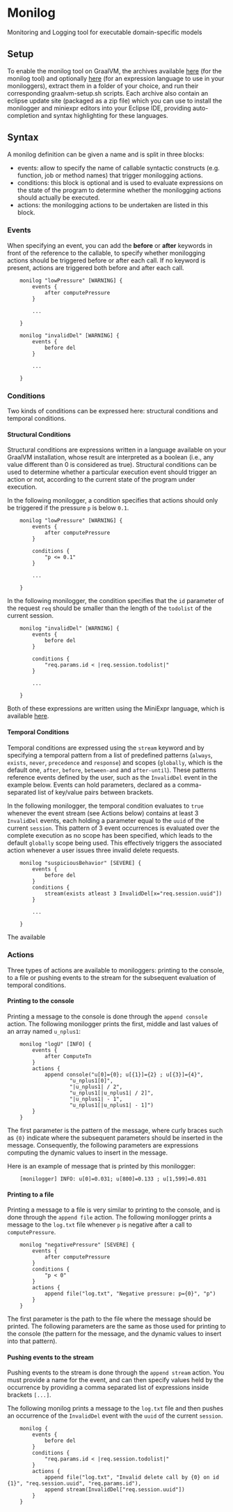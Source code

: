 # Monilog
Monitoring and Logging tool for executable domain-specific models

## Setup

To enable the monilog tool on GraalVM, the archives available [here](https://github.com/gemoc/monilog/releases/tag/v1.0.0) (for the monilog tool) and optionally [here](https://github.com/gemoc/miniexpr/releases/tag/v1.0.0) (for an expression language to use in your moniloggers), extract them in a folder of your choice, and run their corresponding graalvm-setup.sh scripts. Each archive also contain an eclipse update site (packaged as a zip file) which you can use to install the monilogger and miniexpr editors into your Eclipse IDE, providing auto-completion and syntax highlighting for these languages.

## Syntax

A monilog definition can be given a name and is split in three blocks:

 - events: allow to specify the name of callable syntactic constructs (e.g. function, job or method names) that trigger monilogging actions.
 - conditions: this block is optional and is used to evaluate expressions on the state of the program to determine whether the monilogging actions should actually be executed.
 - actions: the monilogging actions to be undertaken are listed in this block.

### Events

When specifying an event, you can add the **before** or **after** keywords in front of the reference to the callable, to specify whether monilogging actions should be triggered before or after each call. If no keyword is present, actions are triggered both before and after each call.

```
	monilog "lowPressure" [WARNING] {
		events {
			after computePressure
		}
		
		...
		
	}
```
```
	monilog "invalidDel" [WARNING] {
		events {
			before del
		}
		
		...
		
	}
```

### Conditions

Two kinds of conditions can be expressed here: structural conditions and temporal conditions. 

#### Structural Conditions 

Structural conditions are expressions written in a language available on your GraalVM installation, whose result are interpreted as a boolean (i.e., any value different than 0 is considered as true).
Structural conditions can be used to determine whether a particular execution event should trigger an action or not, according to the current state of the program under execution.

In the following monilogger, a condition specifies that actions should only be triggered if the pressure `p` is below `0.1`.

```
	monilog "lowPressure" [WARNING] {
		events {
			after computePressure
		}
		
		conditions {
			"p <= 0.1"
		}
		
		...
		
	}
```

In the following monilogger, the condition specifies that the `id` parameter of the request `req` should be smaller than the length of the `todolist` of the current session.

```
	monilog "invalidDel" [WARNING] {
		events {
			before del
		}
		
		conditions {
			"req.params.id < |req.session.todolist|"
		}
		
		...
		
	}
```

Both of these expressions are written using the MiniExpr language, which is available [here](https://github.com/gemoc/miniexpr/).

#### Temporal Conditions

Temporal conditions are expressed using the `stream` keyword and by specifying a temporal pattern from a list of predefined patterns (`always`, `exists`, `never`, `precedence` and `response`) and scopes (`globally`, which is the default one, `after`, `before`, `between-and` and `after-until`).
These patterns reference events defined by the user, such as the `InvalidDel` event in the example below.
Events can hold parameters, declared as a comma-separated list of key/value pairs between brackets.

In the following monilogger, the temporal condition evaluates to `true` whenever the event stream (see Actions below) contains at least 3 `InvalidDel` events, each holding a parameter equal to the `uuid` of the current `session`.
This pattern of 3 event occurrences is evaluated over the complete execution as no scope has been specified, which leads to the default `globally` scope being used.
This effectively triggers the associated action whenever a user issues three invalid delete requests.

```
	monilog "suspiciousBehavior" [SEVERE] {
		events {
			before del
		}
		conditions {
			stream(exists atleast 3 InvalidDel[x="req.session.uuid"])
		}
		
		...
		
	}
```

The available 

### Actions

Three types of actions are available to moniloggers: printing to the console, to a file or pushing events to the stream for the subsequent evaluation of temporal conditions.

#### Printing to the console

Printing a message to the console is done through the `append console` action.
The following monilogger prints the first, middle and last values of an array named `u_nplus1`:

```
	monilog "logU" [INFO] {
		events {
			after ComputeTn
		}
		actions {
			append console("u[0]={0}; u[{1}]={2} ; u[{3}]={4}",
					"u_nplus1[0]",
					"|u_nplus1| / 2",
					"u_nplus1[|u_nplus1| / 2]",
					"|u_nplus1| - 1",
					"u_nplus1[|u_nplus1| - 1]")
		}
	}
```

The first parameter is the pattern of the message, where curly braces such as `{0}` indicate where the subsequent parameters should be inserted in the message.
Consequently, the following parameters are expressions computing the dynamic values to insert in the message.

Here is an example of message that is printed by this monilogger:

```
	[monilogger] INFO: u[0]=0.031; u[800]=0.133 ; u[1,599]=0.031
```

#### Printing to a file

Printing a message to a file is very similar to printing to the console, and is done through the `append file` action.
The following monilogger prints a message to the `log.txt` file whenever `p` is negative after a call to `computePressure`.

```
	monilog "negativePressure" [SEVERE] {
		events {
			after computePressure
		}
		conditions {
			"p < 0"
		}
		actions {
			append file("log.txt", "Negative pressure: p={0}", "p")
		}
	}
```

The first parameter is the path to the file where the message should be printed.
The following parameters are the same as those used for printing to the console (the pattern for the message, and the dynamic values to insert into that pattern).

#### Pushing events to the stream

Pushing events to the stream is done through the `append stream` action.
You must provide a name for the event, and can then specify values held by the occurrence by providing a comma separated list of expressions inside brackets `[...]`.

The following monilog prints a message to the `log.txt` file and then pushes an occurrence of the `InvalidDel` event with the `uuid` of the current `session`.

```
	monilog {
		events {
			before del
		}
		conditions {
			"req.params.id < |req.session.todolist|"
		}
		actions {
			append file("log.txt", "Invalid delete call by {0} on id {1}", "req.session.uuid", "req.params.id"),
			append stream(InvalidDel["req.session.uuid"])
		}
	}
```











